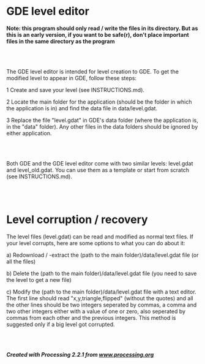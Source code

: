 # GDE level editor

<b>Note: this program should only read / write the files in its directory. But as this is an early version, if you want to be safe(r), don't place important files in the same directory as the program</b>

<br></br>

The GDE level editor is intended for level creation to GDE. To get the modified level to appear in GDE, follow these steps:

1 Create and save your level (see INSTRUCTIONS.md).

2 Locate the main folder for the application (should be the folder in which the application is in) and find the data file in data/level.gdat.

3 Replace the file "level.gdat" in GDE's data folder (where the application is, in the "data" folder). Any other files in the data folders should be ignored by either application.

<br></br>

Both GDE and the GDE level editor come with two similar levels: level.gdat and level_old.gdat. You can use them as a template or start from scratch (see INSTRUCTIONS.md).

<br></br>

# Level corruption / recovery

The level files (level.gdat) can be read and modified as normal text files. If your level corrupts, here are some options to what you can do about it:

a) Redownload / -extract the (path to the main folder)/data/level.gdat file (or all the files)

b) Delete the (path to the main folder)/data/level.gdat file (you need to save the level to get a new file)

c) Modify the (path to the main folder)/data/level.gdat file with a text editor. The first line should read "x,y,triangle,flipped" (without the quotes) and all the other lines should be two integers seperated by commas, a comma and two other integers either with a value of one or zero, also seperated by commas from each other and the previous integers. This method is suggested only if a big level got corrupted.

<br></br>

<b><i>Created with Processing 2.2.1 from www.processing.org</i></b>
